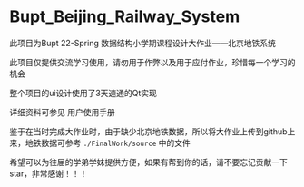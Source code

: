 # Bupt_Beijing_Railway_System

此项目为Bupt 22-Spring 数据结构小学期课程设计大作业——北京地铁系统

此项目仅提供交流学习使用，请勿用于作弊以及用于应付作业，珍惜每一个学习的机会

整个项目的ui设计使用了3天速通的Qt实现

详细资料可参见 用户使用手册

鉴于在当时完成大作业时，由于缺少北京地铁数据，所以将大作业上传到github上来，地铁数据可参考  `./FinalWork/source` 中的文件

希望可以为往届的学弟学妹提供方便，如果有帮到你的话，请不要忘记贡献一下star，非常感谢！！！
